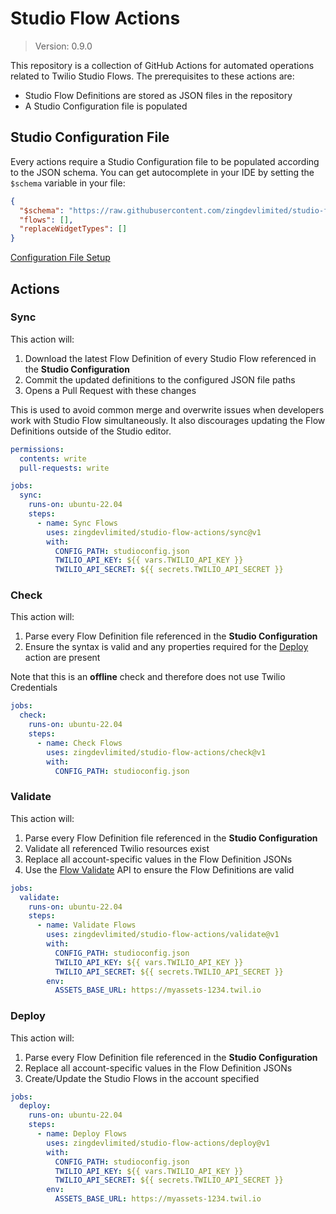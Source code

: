 # Studio Flow Actions

> Version: 0.9.0

This repository is a collection of GitHub Actions for automated operations related to Twilio Studio Flows.
The prerequisites to these actions are:

- Studio Flow Definitions are stored as JSON files in the repository
- A Studio Configuration file is populated

## Studio Configuration File

Every actions require a Studio Configuration file to be populated according to the JSON schema.
You can get autocomplete in your IDE by setting the `$schema` variable in your file:

```json
{
  "$schema": "https://raw.githubusercontent.com/zingdevlimited/studio-flow-actions/main/config-schema.json",
  "flows": [],
  "replaceWidgetTypes": []
}
```

[Configuration File Setup](docs/configuration-file.md)

## Actions

### Sync

This action will:

1. Download the latest Flow Definition of every Studio Flow referenced in the **Studio Configuration**
2. Commit the updated definitions to the configured JSON file paths
3. Opens a Pull Request with these changes

This is used to avoid common merge and overwrite issues when developers work with Studio Flow simultaneously.
It also discourages updating the Flow Definitions outside of the Studio editor.

```yaml
permissions:
  contents: write
  pull-requests: write

jobs:
  sync:
    runs-on: ubuntu-22.04
    steps:
      - name: Sync Flows
        uses: zingdevlimited/studio-flow-actions/sync@v1
        with:
          CONFIG_PATH: studioconfig.json
          TWILIO_API_KEY: ${{ vars.TWILIO_API_KEY }}
          TWILIO_API_SECRET: ${{ secrets.TWILIO_API_SECRET }}
```

### Check

This action will:

1. Parse every Flow Definition file referenced in the **Studio Configuration**
2. Ensure the syntax is valid and any properties required for the [Deploy](#deploy) action are present

Note that this is an **offline** check and therefore does not use Twilio Credentials

```yaml
jobs:
  check:
    runs-on: ubuntu-22.04
    steps:
      - name: Check Flows
        uses: zingdevlimited/studio-flow-actions/check@v1
        with:
          CONFIG_PATH: studioconfig.json
```

### Validate

This action will:

1. Parse every Flow Definition file referenced in the **Studio Configuration**
2. Validate all referenced Twilio resources exist
3. Replace all account-specific values in the Flow Definition JSONs
4. Use the [Flow Validate](https://www.twilio.com/docs/studio/rest-api/v2/flow-validate) API to ensure the Flow Definitions are valid

```yaml
jobs:
  validate:
    runs-on: ubuntu-22.04
    steps:
      - name: Validate Flows
        uses: zingdevlimited/studio-flow-actions/validate@v1
        with:
          CONFIG_PATH: studioconfig.json
          TWILIO_API_KEY: ${{ vars.TWILIO_API_KEY }}
          TWILIO_API_SECRET: ${{ secrets.TWILIO_API_SECRET }}
        env:
          ASSETS_BASE_URL: https://myassets-1234.twil.io
```

### Deploy

This action will:

1. Parse every Flow Definition file referenced in the **Studio Configuration**
2. Replace all account-specific values in the Flow Definition JSONs
3. Create/Update the Studio Flows in the account specified

```yaml
jobs:
  deploy:
    runs-on: ubuntu-22.04
    steps:
      - name: Deploy Flows
        uses: zingdevlimited/studio-flow-actions/deploy@v1
        with:
          CONFIG_PATH: studioconfig.json
          TWILIO_API_KEY: ${{ vars.TWILIO_API_KEY }}
          TWILIO_API_SECRET: ${{ secrets.TWILIO_API_SECRET }}
        env:
          ASSETS_BASE_URL: https://myassets-1234.twil.io
```
